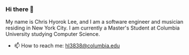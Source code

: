 ### Hi there 👋
 
My name is Chris Hyorok Lee, and I am a software engineer and musician residing in New York City. I am currently a Master's Student at Columbia University studying Computer Science.

- 📫 How to reach me: hl3838@columbia.edu


